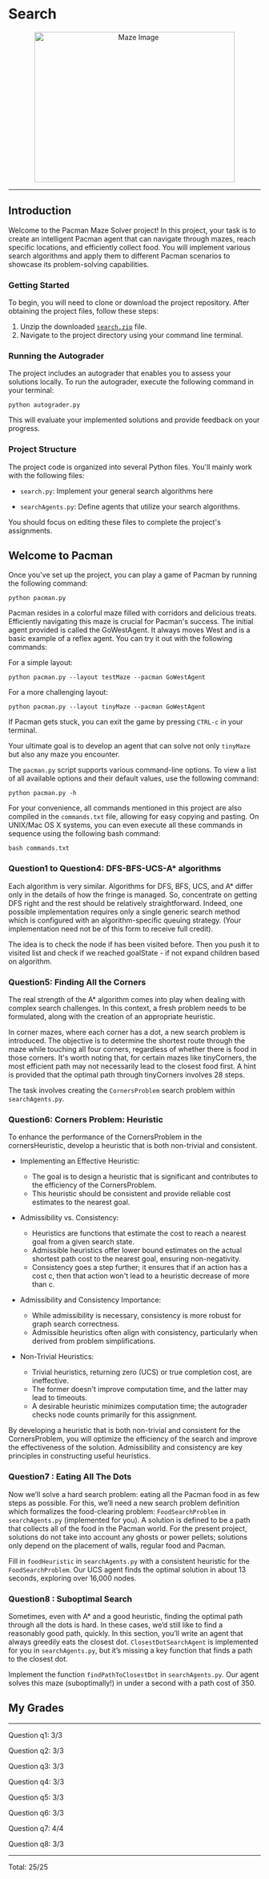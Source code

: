 # Search
<p align="center">
  <a href="https://inst.eecs.berkeley.edu/~cs188/sp20/assets/images/maze.png">
    <img src="https://inst.eecs.berkeley.edu/~cs188/sp20/assets/images/maze.png" alt="Maze Image" width="400" height="300">
  </a>
</p>

------------------

## Introduction

Welcome to the Pacman Maze Solver project! In this project, your task is to create an intelligent Pacman agent that can navigate through mazes, reach specific locations, and efficiently collect food. You will implement various search algorithms and apply them to different Pacman scenarios to showcase its problem-solving capabilities.

### Getting Started

To begin, you will need to clone or download the project repository. After obtaining the project files, follow these steps:

1. Unzip the downloaded [`search.zip`](https://inst.eecs.berkeley.edu/~cs188/su20/assets/files/search.zip) file.
2. Navigate to the project directory using your command line terminal.

### Running the Autograder

The project includes an autograder that enables you to assess your solutions locally. To run the autograder, execute the following command in your terminal:

```
python autograder.py
```
This will evaluate your implemented solutions and provide feedback on your progress.

### Project Structure
The project code is organized into several Python files. You'll mainly work with the following files: 

- `search.py`: Implement your general search algorithms here 

- `searchAgents.py`: Define agents that utilize your search algorithms. 

You should focus on editing these files to complete the project's assignments.

## Welcome to Pacman
Once you've set up the project, you can play a game of Pacman by running the following command:
```
python pacman.py
```
Pacman resides in a colorful maze filled with corridors and delicious treats. Efficiently navigating this maze is crucial for Pacman's success.
The initial agent provided is called the GoWestAgent. It always moves West and is a basic example of a reflex agent. You can try it out with the following commands:

For a simple layout:
```
python pacman.py --layout testMaze --pacman GoWestAgent
```
For a more challenging layout:
```
python pacman.py --layout tinyMaze --pacman GoWestAgent
```
If Pacman gets stuck, you can exit the game by pressing `CTRL-c` in your terminal.

Your ultimate goal is to develop an agent that can solve not only `tinyMaze` but also any maze you encounter.

The `pacman.py` script supports various command-line options. To view a list of all available options and their default values, use the following command:
```
python pacman.py -h
```
For your convenience, all commands mentioned in this project are also compiled in the `commands.txt` file, allowing for easy copying and pasting. On UNIX/Mac OS X systems, you can even execute all these commands in sequence using the following bash command:
```
bash commands.txt
```
### Question1 to Question4: DFS-BFS-UCS-A* algorithms
Each algorithm is very similar. Algorithms for DFS, BFS, UCS, and A* differ only in the details of how the fringe is managed. So, concentrate on getting DFS right and the rest should be relatively straightforward. Indeed, one possible implementation requires only a single generic search method which is configured with an algorithm-specific queuing strategy. (Your implementation need not be of this form to receive full credit).

The idea is to check the node if has been visited before. Then you push it to visited list and check if we reached goalState - if not expand children based on algorithm.
### Question5: Finding All the Corners
The real strength of the A* algorithm comes into play when dealing with complex search challenges. In this context, a fresh problem needs to be formulated, along with the creation of an appropriate heuristic.

In corner mazes, where each corner has a dot, a new search problem is introduced. The objective is to determine the shortest route through the maze while touching all four corners, regardless of whether there is food in those corners. It's worth noting that, for certain mazes like tinyCorners, the most efficient path may not necessarily lead to the closest food first. A hint is provided that the optimal path through tinyCorners involves 28 steps.

The task involves creating the `CornersProblem` search problem within `searchAgents.py`.
### Question6: Corners Problem: Heuristic
To enhance the performance of the CornersProblem in the cornersHeuristic, develop a heuristic that is both non-trivial and consistent. 
- Implementing an Effective Heuristic:

    - The goal is to design a heuristic that is significant and contributes to the efficiency of the CornersProblem.
    - This heuristic should be consistent and provide reliable cost estimates to the nearest goal.
- Admissibility vs. Consistency:

    - Heuristics are functions that estimate the cost to reach a nearest goal from a given search state.
    - Admissible heuristics offer lower bound estimates on the actual shortest path cost to the nearest goal, ensuring non-negativity.
    - Consistency goes a step further; it ensures that if an action has a cost c, then that action won't lead to a heuristic decrease of more than c.
- Admissibility and Consistency Importance:

    - While admissibility is necessary, consistency is more robust for graph search correctness.
    - Admissible heuristics often align with consistency, particularly when derived from problem simplifications.
- Non-Trivial Heuristics:

    - Trivial heuristics, returning zero (UCS) or true completion cost, are ineffective.
    - The former doesn't improve computation time, and the latter may lead to timeouts.
    - A desirable heuristic minimizes computation time; the autograder checks node counts primarily for this assignment.

By developing a heuristic that is both non-trivial and consistent for the CornersProblem, you will optimize the efficiency of the search and improve the effectiveness of the solution. Admissibility and consistency are key principles in constructing useful heuristics.
### Question7 : Eating All The Dots
Now we’ll solve a hard search problem: eating all the Pacman food in as few steps as possible. For this, we’ll need a new search problem definition which formalizes the food-clearing problem: `FoodSearchProblem` in `searchAgents.py` (implemented for you). A solution is defined to be a path that collects all of the food in the Pacman world. For the present project, solutions do not take into account any ghosts or power pellets; solutions only depend on the placement of walls, regular food and Pacman.

Fill in `foodHeuristic` in `searchAgents.py` with a consistent heuristic for the `FoodSearchProblem`. Our UCS agent finds the optimal solution in about 13 seconds, exploring over 16,000 nodes.

### Question8 : Suboptimal Search
Sometimes, even with A* and a good heuristic, finding the optimal path through all the dots is hard. In these cases, we’d still like to find a reasonably good path, quickly. In this section, you’ll write an agent that always greedily eats the closest dot. `ClosestDotSearchAgent` is implemented for you in `searchAgents.py`, but it’s missing a key function that finds a path to the closest dot.

Implement the function `findPathToClosestDot` in `searchAgents.py`. Our agent solves this maze (suboptimally!) in under a second with a path cost of 350.

## My Grades
------------------

Question q1: 3/3

Question q2: 3/3

Question q3: 3/3

Question q4: 3/3

Question q5: 3/3

Question q6: 3/3

Question q7: 4/4

Question q8: 3/3

------------------
Total: 25/25